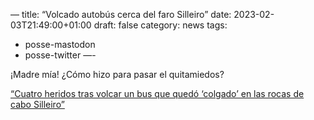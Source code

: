 —
title: “Volcado autobús cerca del faro Silleiro”
date: 2023-02-03T21:49:00+01:00
draft: false
category: news
tags:
  - posse-mastodon
  - posse-twitter
—-

¡Madre mía! ¿Cómo hizo para pasar el quitamiedos?

[“Cuatro heridos tras volcar un bus que quedó ‘colgado’ en las rocas de cabo Silleiro”][farovigo]

[farovigo]: https://www.farodevigo.es/comarcas/2023/02/03/microbus-vuelca-rocas-cabo-silleiro-82432512.html